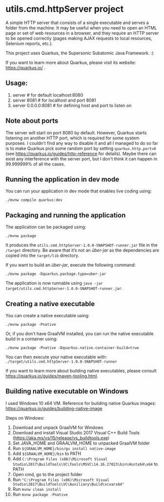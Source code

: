 # utils.cmd.httpServer project

A simple HTTP server that consists of a single executable and serves a folder from the
machine. It may be useful when you need to open an HTML page or set of web resources
in a browser, and they require an HTTP server to be opened correctly (pages making
AJAX requests to local resources, Selenium reports, etc.).

This project uses Quarkus, the Supersonic Subatomic Java Framework. :)

If you want to learn more about Quarkus, please visit its website: https://quarkus.io/ . 

## Usage:
1. server # for default localhost:8080
2. server 8081 # for localhost and port 8081
3. server 0.0.0.0:8081 # for defining host and port to listen on

## Note about ports

The server will start on port 8080 by default. However, Quarkus starts listening on another
HTTP port, which is required for some system purposes. I couldn't find any way to disable it
and all I managed to do so far is to make Quarkus pick some random port by setting
```quarkus.http.port=0``` (see https://quarkus.io/guides/http-reference for details). Maybe there 
can exist any interference with the server port, but I don't think it can happen in 99.999999%
of all the cases.

## Running the application in dev mode

You can run your application in dev mode that enables live coding using:
```shell script
./mvnw compile quarkus:dev
```

## Packaging and running the application

The application can be packaged using:
```shell script
./mvnw package
```
It produces the `utils.cmd.httpServer-1.0.0-SNAPSHOT-runner.jar` file in the `/target` directory.
Be aware that it’s not an _über-jar_ as the dependencies are copied into the `target/lib` directory.

If you want to build an _über-jar_, execute the following command:
```shell script
./mvnw package -Dquarkus.package.type=uber-jar
```

The application is now runnable using `java -jar target/utils.cmd.httpServer-1.0.0-SNAPSHOT-runner.jar`.

## Creating a native executable

You can create a native executable using: 
```shell script
./mvnw package -Pnative
```

Or, if you don't have GraalVM installed, you can run the native executable build in a container using: 
```shell script
./mvnw package -Pnative -Dquarkus.native.container-build=true
```

You can then execute your native executable with: `./target/utils.cmd.httpServer-1.0.0-SNAPSHOT-runner`

If you want to learn more about building native executables, please consult https://quarkus.io/guides/maven-tooling.html.

## Building native executable on Windows

I used Windows 10 x64 VM. Reference for building native Quarkus images: https://quarkus.io/guides/building-native-image

Steps on Windows:

1. Download and unpack GraalVM for Windows
2. Download and install Visual Studio 2017 Visual C++ Build Tools (https://aka.ms/vs/15/release/vs_buildtools.exe)
3. Set JAVA_HOME and GRAALVM_HOME to unpacked GraalVM folder
4. Run ```${GRAALVM_HOME}/bin/gu install native-image```
5. Add ```${GRAALVM_HOME}/bin``` to PATH
6. Add ```C:\Program Files (x86)\Microsoft Visual Studio\2017\BuildTools\VC\Tools\MSVC\14.16.27023\bin\Hostx64\x64``` to PATH
7. Open cmd, go to the project folder
8. Run ```"C:\Program Files (x86)\Microsoft Visual Studio\2017\BuildTools\VC\Auxiliary\Build\vcvars64"```
9. Run ```mvnw clean install```
10. Run ```mvnw package -Pnative```
